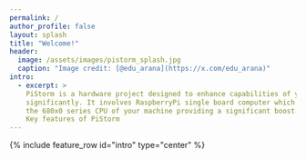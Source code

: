 ```yaml
---
permalink: /
author_profile: false
layout: splash
title: "Welcome!"
header:
  image: /assets/images/pistorm_splash.jpg
  caption: "Image credit: [@edu_arana](https://x.com/edu_arana)"
intro:
  - excerpt: >
    PiStorm is a hardware project designed to enhance capabilities of your Amiga 
    significantly. It involves RaspberryPi single board computer which replaces
    the 680x0 series CPU of your machine providing a significant boost in performance.<br/><br/>
    Key features of PiStorm
---
```

{% include feature_row id="intro" type="center" %}